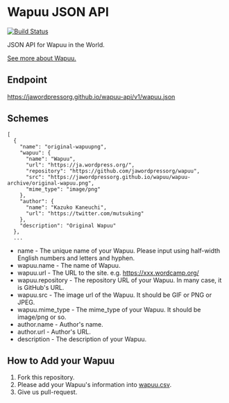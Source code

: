 # Wapuu JSON API
[![Build Status](https://travis-ci.org/jawordpressorg/wapuu-api.svg?branch=master)](https://travis-ci.org/jawordpressorg/wapuu-api)

JSON API for Wapuu in the World.

[See more about Wapuu.](http://jawordpressorg.github.io/wapuu/)

## Endpoint

https://jawordpressorg.github.io/wapuu-api/v1/wapuu.json

## Schemes

```
[
  {
    "name": "original-wapuupng",
    "wapuu": {
      "name": "Wapuu",
      "url": "https://ja.wordpress.org/",
      "repository": "https://github.com/jawordpressorg/wapuu",
      "src": "https://jawordpressorg.github.io/wapuu/wapuu-archive/original-wapuu.png",
      "mime_type": "image/png"
    },
    "author": {
      "name": "Kazuko Kaneuchi",
      "url": "https://twitter.com/mutsuking"
    },
    "description": "Original Wapuu"
  },
  ...
```

* name - The unique name of your Wapuu. Please input using half-width English numbers and letters and hyphen.
* wapuu.name - The name of Wapuu.
* wapuu.url - The URL to the site. e.g. https://xxx.wordcamp.org/
* wapuu.repository - The repository URL of your Wapuu. In many case, it is GitHub's URL.
* wapuu.src - The image url of the Wapuu. It should be GIF or PNG or JPEG.
* wapuu.mime_type - The mime_type of your Wapuu. It should be image/png or so.
* author.name - Author's name.
* author.url - Author's URL.
* description - The description of your Wapuu.

## How to Add your Wapuu

1. Fork this repository.
2. Please add your Wapuu's information into [wapuu.csv](https://github.com/jawordpressorg/wapuu-api/blob/master/wapuu.csv).
3. Give us pull-request.
